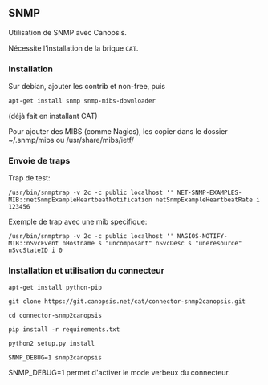 ## SNMP

Utilisation de SNMP avec Canopsis.

Nécessite l’installation de la brique `CAT`.

### Installation

Sur debian, ajouter les contrib et non-free, puis
```
apt-get install snmp snmp-mibs-downloader
```
(déjà fait en installant CAT)

Pour ajouter des MIBS (comme Nagios), les copier dans le dossier  ~/.snmp/mibs ou /usr/share/mibs/ietf/

### Envoie de traps
Trap de test:
```
/usr/bin/snmptrap -v 2c -c public localhost '' NET-SNMP-EXAMPLES-MIB::netSnmpExampleHeartbeatNotification netSnmpExampleHeartbeatRate i 123456
```

Exemple de trap avec une mib specifique:
```
/usr/bin/snmptrap -v 2c -c public localhost '' NAGIOS-NOTIFY-MIB::nSvcEvent nHostname s "uncomposant" nSvcDesc s "uneresource" nSvcStateID i 0
```

### Installation et utilisation du connecteur

```
apt-get install python-pip

git clone https://git.canopsis.net/cat/connector-snmp2canopsis.git

cd connector-snmp2canopsis

pip install -r requirements.txt

python2 setup.py install

SNMP_DEBUG=1 snmp2canopsis
```

SNMP_DEBUG=1 permet d'activer le mode verbeux du connecteur.
